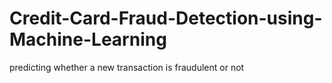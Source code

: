 # Credit-Card-Fraud-Detection-using-Machine-Learning
predicting whether a new transaction is fraudulent or not
